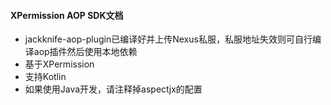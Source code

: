 #### XPermission AOP SDK文档

- jackknife-aop-plugin已编译好并上传Nexus私服，私服地址失效则可自行编译aop插件然后使用本地依赖
- 基于XPermission
- 支持Kotlin
- 如果使用Java开发，请注释掉aspectjx的配置
